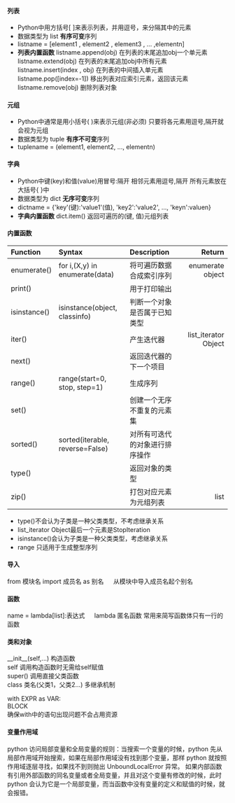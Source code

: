 #### 列表 
- Python中用方括号\[ \]来表示列表，并用逗号，来分隔其中的元素
- 数据类型为 list **有序可变**序列
- listname = [element1 , element2 , element3 , ... ,elementn]
- **列表内置函数**
listname.append(obj) 在列表的末尾追加obj一个单元素
listname.extend(obj) 在列表的末尾追加obj中所有元素  
listname.insert(index , obj) 在列表的中间插入单元素
listname.pop([index=-1]) 移出列表对应索引元素，返回该元素 
listname.remove(obj) 删除列表对象 


#### 元组 
- Python中通常是用小括号( )来表示元组(非必须) 只要将各元素用逗号,隔开就会视为元组    
- 数据类型为 tuple **有序不可变**序列    
- tuplename = (element1, element2, ..., elementn)    

#### 字典
- Python中键(key)和值(value)用冒号:隔开 相邻元素用逗号,隔开 所有元素放在大括号{ }中    
- 数据类型为 dict **无序可变**序列     
- dictname = {'key'(键):'value1'(值), 'key2':'value2', ..., 'keyn':valuen}  
- **字典内置函数**
    dict.item() 返回可遍历的(键, 值)元组列表



#### 内置函数

| Function | Syntax | Description | Return |
| :---  | :--- | :--- | ---: |
| enumerate() | for i,(X,y) in enumerate(data)| 将可遍历数据合成索引序列 | enumerate object |
| print() | | 用于打印输出 |
| isinstance() | isinstance(object, classinfo) | 判断一个对象是否属于已知类型|
| iter() | | 产生迭代器| list_iterator Object |
| next() | | 返回迭代器的下一个项目 | 
| range()| range(start=0, stop, step=1) |生成序列|
| set()  | |创建一个无序不重复的元素集 |
| sorted()| sorted(iterable, reverse=False) | 对所有可迭代的对象进行排序操作|
| type() | | 返回对象的类型|
| zip()  | | 打包对应元素为元组列表 | list |

- type()不会认为子类是一种父类类型，不考虑继承关系
- list_iterator Object最后一个元素是StopIteration 
- isinstance()会认为子类是一种父类类型，考虑继承关系
- range 只适用于生成整型序列

#### 导入
from 模块名 import 成员名 as 别名 &emsp; 从模块中导入成员名起个别名  

#### 函数
name = lambda[list]:表达式 &emsp;  lambda 匿名函数 常用来简写函数体只有一行的函数  


#### 类和对象
\_\_init\_\_(self,...) 构造函数  
self 调用构造函数时无需给self赋值  
super() 调用直接父类函数  
class 类名(父类1，父类2...) 多继承机制  

with EXPR as VAR:  
BLOCK  
确保with中的语句出现问题不会占用资源

#### 变量作用域
python 访问局部变量和全局变量的规则：当搜索一个变量的时候，python 先从局部作用域开始搜索，如果在局部作用域没有找到那个变量，那样 python 就按照作用域逐层寻找，如果找不到则抛出 UnboundLocalError 异常。
如果内部函数有引用外部函数的同名变量或者全局变量，并且对这个变量有修改的时候，此时 python 会认为它是一个局部变量，而当函数中没有变量的定义和赋值的时候，就会报错。
